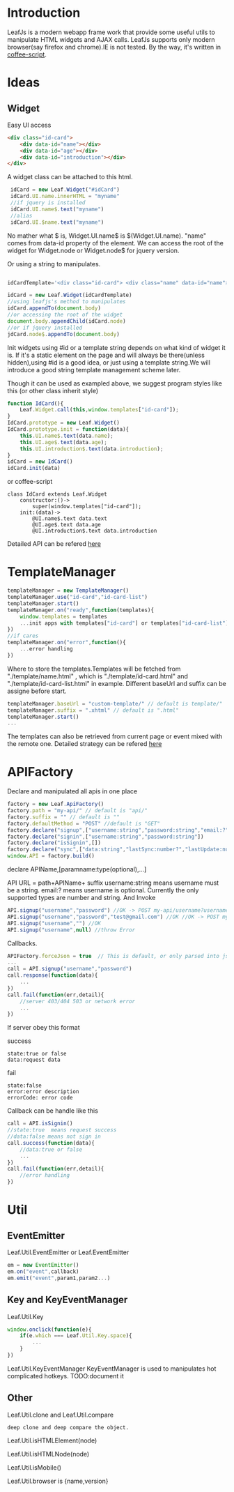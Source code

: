 # Introduction
LeafJs is a modern webapp frame work that provide some useful utils to manipulate HTML widgets and AJAX calls.
LeafJs supports only modern browser(say firefox and chrome).IE is not tested.
By the way, it's written in [coffee-script](http://coffeescript.org/).

# Ideas
## Widget
Easy UI access
```html
<div class="id-card">
	<div data-id="name"></div>
	<div data-id="age"></div>
	<div data-id="introduction"></div>
</div>
```
A widget class can be attached to this html.
```javascript
 idCard = new Leaf.Widget("#idCard")
 idCard.UI.name.innerHTML = "myname"
 //if jquery is installed
 idCard.UI.name$.text("myname")
 //alias
 idCard.UI.$name.text("myname")
 ```
No mather what $ is, Widget.UI.name$ is $(Widget.UI.name).
"name" comes from data-id property of the element.
We can access the root of the widget for Widget.node or Widget.node$ for jquery version.

Or using a string to manipulates.
```javascript

idCardTemplate='<div class="id-card"> <div class="name" data-id="name"></div> <div class="age" data-id="age"></div> <div class="introduction" data-id="introduction"></div> </div>'

idCard = new Leaf.Widget(idCardTemplate)
//using leafjs's method to manipulates
idCard.appendTo(document.body)
//or accessing the root of the widget
document.body.appendChild(idCard.node)
//or if jquery installed
jdCard.node$.appendTo(document.body)
```
Init widgets using #id or a template string depends on what kind of widget it is. If it's a static element on the page and will always be there(unless hidden),using #id is a good idea, or just using a template string.We will introduce a good string template management scheme later.

Though it can be used as exampled above, we suggest program styles like this (or other class inherit style)
```javascript
function IdCard(){
	Leaf.Widget.call(this,window.templates["id-card"]);
}
IdCard.prototype = new Leaf.Widget()
IdCard.prototype.init = function(data){
	this.UI.name$.text(data.name);
	this.UI.age$.text(data.age);
	this.UI.introduction$.text(data.introduction);
}
idCard = new IdCard()
idCard.init(data)
```
or coffee-script
```coffee-script
class IdCard extends Leaf.Widget
	constructor:()->
		super(window.templates["id-card"]);
	init:(data)->
		@UI.name$.text data.text
		@UI.age$.text data.age
		@UI.introduction$.text data.introduction
```
Detailed API can be refered [here](doc/widget.md)

# TemplateManager

```javascript
templateManager = new TemplateManager()
templateManager.use("id-card","id-card-list")
templateManager.start()
templateManager.on("ready",function(templates){
	window.templates = templates
	...init apps with templates["id-card"] or templates["id-card-list"]
})
//if cares
templateManager.on("error",function(){
	...error handling
})
```
Where to store the templates.Templates will be fetched from "./template/name.html" , which is "./template/id-card.html" and "./template/id-card-list.html" in example.
Different baseUrl and suffix can be assigne before start.
```javascript
templateManager.baseUrl = "custom-template/" // default is template/"
templateManager.suffix = ".xhtml" // default is ".html"
templateManager.start()
...
```

The templates can also be retrieved from current page or event mixed with the remote one.
Detailed strategy can be refered [here](doc/templateManager.md)

# APIFactory
Declare and manipulated all apis in one place
```javascript
factory = new Leaf.ApiFactory()
factory.path = "my-api/" // default is "api/"
factory.suffix = "" // default is ""
factory.defaultMethod = "POST" //default is "GET"
factory.declare("signup",["username:string","password:string","email:?"])
factory.declare("signin",["username:string","password:string"])
factory.declare("isSignin",[]) 
factory.declare("sync",["data:string","lastSync:number?","lastUpdate:number?"])
window.API = factory.build()
```
declare APIName,[paramname:type(optional),...]

API URL = path+APIName+ suffix
username:string means username must be a string.
email:? means username is optional.
Currently the only supported types are number and string.
And Invoke

```javascript
API.signup("username","password") //OK -> POST my-api/username?username=username&password=password
API.signup("username","password","test@gmail.com") //OK //OK -> POST my-api/username?username=username&password=password&email=test@gmail.com
API.signup("username","") //OK 
API.signup("username",null) //throw Error
```

Callbacks.
```javascript
APIFactory.forceJson = true  // This is default, or only parsed into json when server return content-type:text/json
...
call = API.signup("username","password")
call.response(function(data){
	...
})
call.fail(function(err,detail){
	//server 403/404 503 or network error 
	...
})
```

If server obey this format

success
```
state:true or false
data:request data
```

fail
```
state:false
error:error description
errorCode: error code
```

Callback can be handle like this
```javascript
call = API.isSignin()
//state:true  means request success
//data:false means not sign in
call.success(function(data){
	//data:true or false
	...
})
call.fail(function(err,detail){
	//error handling
})
```

# Util
## EventEmitter
Leaf.Util.EventEmitter or Leaf.EventEmitter
```javascript
em = new EventEmitter()
em.on("event",callback)
em.emit("event",param1,param2...)
```

## Key and KeyEventManager
Leaf.Util.Key
```javascript
window.onclick(function(e){
	if(e.which === Leaf.Util.Key.space){
		...
	}
})
```
Leaf.Util.KeyEventManager
KeyEventManager is used to manipulates hot complicated hotkeys.
TODO:document it
## Other
Leaf.Util.clone and Leaf.Util.compare
```
deep clone and deep compare the object.
```

Leaf.Util.isHTMLElement(node)

Leaf.Util.isHTMLNode(node)

Leaf.Util.isMobile()

Leaf.Util.browser is {name,version}
